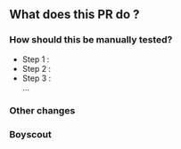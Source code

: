 <!--
  This template is not mandatory.
  It simply serves to provide a guide to allow a better review of pull requests.
-->

<!--
  IMPORTANT
  Don't forget to add the corresponding label to your PR.
-->

## What does this PR do ?

<!-- Please fulfill this section -->

<!--
  Please include a summary of the change and which issue is fixed.
  Please also include relevant motivation and context.
  List any dependencies that are required for this change.
-->

### How should this be manually tested?

<!--
  Please describe the tests that you ran to verify your changes. Provide instructions so we can reproduce.
  Please also list any relevant details for your test configuration
-->

- Step 1 :
- Step 2 :
- Step 3 :  
  ...

### Other changes

<!--
  Please describe here all changes not directly linked to the main issue, but made because of it.
  For instance: issues spotted during this PR and fixed on-the-fly, dependencies update, and so on
-->

### Boyscout

<!--
  Describe here minor improvements in the code base and not directly linked to the main changes:
  typos fixes, better/new comments, small code simplification, new debug messages, and so on.
-->
